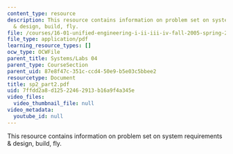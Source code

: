 ```yaml
---
content_type: resource
description: This resource contains information on problem set on system requirements
  & design, build, fly.
file: /courses/16-01-unified-engineering-i-ii-iii-iv-fall-2005-spring-2006/7ffdd2a8d12522462913b16a9f4a345e_sp2_part2.pdf
file_type: application/pdf
learning_resource_types: []
ocw_type: OCWFile
parent_title: Systems/Labs 04
parent_type: CourseSection
parent_uid: 87e8f47c-351c-ccd4-50e9-b5e03c5bbee2
resourcetype: Document
title: sp2_part2.pdf
uid: 7ffdd2a8-d125-2246-2913-b16a9f4a345e
video_files:
  video_thumbnail_file: null
video_metadata:
  youtube_id: null
---
```

This resource contains information on problem set on system requirements & design, build, fly.